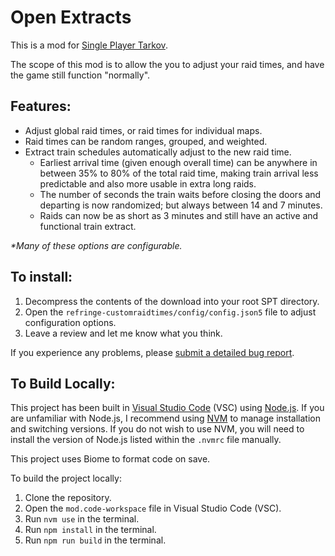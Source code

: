 # Open Extracts

This is a mod for [Single Player Tarkov](https://www.sp-tarkov.com/).

The scope of this mod is to allow the you to adjust your raid times, and have the game still function "normally".

## Features:

-   Adjust global raid times, or raid times for individual maps.
-   Raid times can be random ranges, grouped, and weighted.
-   Extract train schedules automatically adjust to the new raid time.
    -   Earliest arrival time (given enough overall time) can be anywhere in between 35% to 80% of the total raid time, making train arrival less predictable and also more usable in extra long raids.
    -   The number of seconds the train waits before closing the doors and departing is now randomized; but always between 14 and 7 minutes.
    -   Raids can now be as short as 3 minutes and still have an active and functional train extract.

_\*Many of these options are configurable._

## To install:

1. Decompress the contents of the download into your root SPT directory.
2. Open the `refringe-customraidtimes/config/config.json5` file to adjust configuration options.
3. Leave a review and let me know what you think.

If you experience any problems, please [submit a detailed bug report](https://github.com/refringe/CustomRaidTimes/issues).

## To Build Locally:

This project has been built in [Visual Studio Code](https://code.visualstudio.com/) (VSC) using [Node.js](https://nodejs.org/). If you are unfamiliar with Node.js, I recommend using [NVM](https://github.com/nvm-sh/nvm) to manage installation and switching versions. If you do not wish to use NVM, you will need to install the version of Node.js listed within the `.nvmrc` file manually.

This project uses Biome to format code on save.

To build the project locally:

1. Clone the repository.
2. Open the `mod.code-workspace` file in Visual Studio Code (VSC).
3. Run `nvm use` in the terminal.
4. Run `npm install` in the terminal.
5. Run `npm run build` in the terminal.

